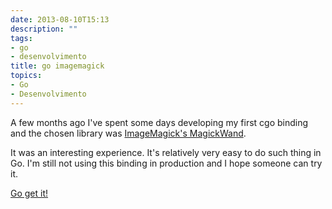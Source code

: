 ```yaml
---
date: 2013-08-10T15:13
description: ""
tags:
- go
- desenvolvimento
title: go imagemagick
topics:
- Go
- Desenvolvimento
---
```


A few months ago I've spent some days developing my first cgo binding and the chosen library was <a href="http://www.imagemagick.org/script/magick-wand.php" title="MagickWand" target="_blank">ImageMagick's MagickWand</a>.

It was an interesting experience. It's relatively very easy to do such thing in Go. I'm still not using this binding in production and I hope someone can try it.

<a href="https://github.com/gographics/imagick" title="GoGraphics Imagick" target="_blank">Go get it!</a>

